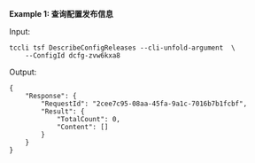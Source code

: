 **Example 1: 查询配置发布信息**



Input: 

```
tccli tsf DescribeConfigReleases --cli-unfold-argument  \
    --ConfigId dcfg-zvw6kxa8
```

Output: 
```
{
    "Response": {
        "RequestId": "2cee7c95-08aa-45fa-9a1c-7016b7b1fcbf",
        "Result": {
            "TotalCount": 0,
            "Content": []
        }
    }
}
```

